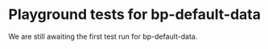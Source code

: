 # Playground tests for bp-default-data
We are still awaiting the first test run for bp-default-data.
